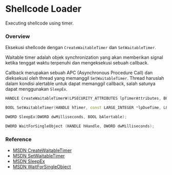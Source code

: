 # Shellcode Loader

Executing shellcode using timer.

### Overview

Eksekusi shellcode dengan `CreateWaitableTimer` dan `SetWaitableTimer`.

Waitable timer adalah objek synchronization yang akan memberikan signal ketika tenggat waktu terpenuhi dan mengeksekusi sebuah callback. 

Callback merupakan sebuah APC (Asynchronous Procedure Call) dan dieksekusi oleh thread yang memanggil `SetWaitableTimer`. Thread haruslah dalam kondisi alertable untuk dapat memanggil callback, salah satunya dapat menggunakan `SleepEx`.

```c++
HANDLE CreateWaitableTimerW(LPSECURITY_ATTRIBUTES lpTimerAttributes, BOOL bManualReset, LPCWSTR lpTimerName);

BOOL SetWaitableTimer(HANDLE hTimer, const LARGE_INTEGER *lpDueTime, LONG lPeriod, PTIMERAPCROUTINE pfnCompletionRoutine, LPVOID lpArgToCompletionRoutine, BOOL fResume);

DWORD SleepEx(DWORD dwMilliseconds, BOOL bAlertable);

DWORD WaitForSingleObject (HANDLE hHandle, DWORD dwMilliseconds);
```

### Reference 

- [MSDN CreateWaitableTimer](https://docs.microsoft.com/en-us/windows/win32/api/synchapi/nf-synchapi-createwaitabletimerw)
- [MSDN SetWaitableTimer](https://docs.microsoft.com/en-us/windows/win32/api/synchapi/nf-synchapi-setwaitabletimer)
- [MSDN SleepEx](https://docs.microsoft.com/en-us/windows/win32/api/synchapi/nf-synchapi-sleepex)
- [MSDN WaitForSingleObject](https://docs.microsoft.com/en-us/windows/win32/api/synchapi/nf-synchapi-waitforsingleobject)